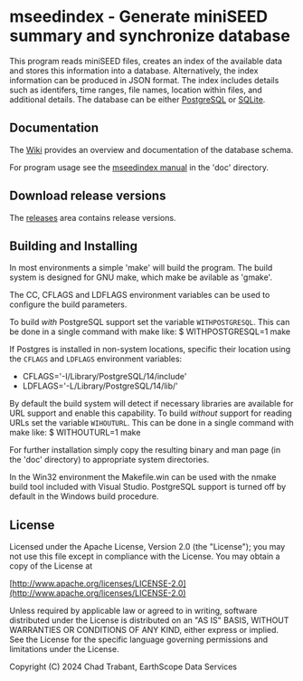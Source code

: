 # mseedindex - Generate miniSEED summary and synchronize database

This program reads miniSEED files, creates an index of the available
data and stores this information into a database.  Alternatively, the index
information can be produced in JSON format. The index includes details
such as identifers, time ranges, file names, location within files,
and additional details.  The database can be either
[PostgreSQL](https://www.postgres.org) or
[SQLite](https://www.sqlite.org/).

## Documentation

The [Wiki](https://github.com/EarthScope/mseedindex/wiki) provides an
overview and documentation of the database schema.

For program usage see the [mseedindex manual](doc/mseedindex.md)
in the 'doc' directory.

## Download release versions

The [releases](https://github.com/EarthScope/mseedindex/releases) area
contains release versions.

## Building and Installing

In most environments a simple 'make' will build the program.  The build
system is designed for GNU make, which make be avilable as 'gmake'.

The CC, CFLAGS and LDFLAGS environment variables can be used to configure
the build parameters.

To build _with_ PostgreSQL support set the variable `WITHPOSTGRESQL`.
This can be done in a single command with make like:
$ WITHPOSTGRESQL=1 make

If Postgres is installed in non-system locations, specific their location
using the `CFLAGS` and `LDFLAGS` environment variables:
* CFLAGS='-I/Library/PostgreSQL/14/include'
* LDFLAGS='-L/Library/PostgreSQL/14/lib/'

By default the build system will detect if necessary libraries are available
for URL support and enable this capability.  To build _without_ support for
reading URLs set the variable `WIHOUTURL`.  This can be done in a single
command with make like:
$ WITHOUTURL=1 make

For further installation simply copy the resulting binary and man page
(in the 'doc' directory) to appropriate system directories.

In the Win32 environment the Makefile.win can be used with the nmake
build tool included with Visual Studio.  PostgreSQL support is turned
off by default in the Windows build procedure.

## License

Licensed under the Apache License, Version 2.0 (the "License");
you may not use this file except in compliance with the License.
You may obtain a copy of the License at

[http://www.apache.org/licenses/LICENSE-2.0](http://www.apache.org/licenses/LICENSE-2.0)

Unless required by applicable law or agreed to in writing, software
distributed under the License is distributed on an "AS IS" BASIS,
WITHOUT WARRANTIES OR CONDITIONS OF ANY KIND, either express or implied.
See the License for the specific language governing permissions and
limitations under the License.

Copyright (C) 2024 Chad Trabant, EarthScope Data Services
